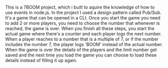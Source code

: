 This is a 7BOOM project, which i built to aquire the knowledge of how to use events in node.js.
In the project I used a design pattern called Pub/Sub.
It's a game that can be opened in a CLI.
Once you start the game you need to add 2 or more players, you need to choose the number that whenever is reached, the game is over.
When you finish all these steps, you start the actual game where there's a counter and each player logs the next number. When a player reaches to a number that is a multiple of 7, or if the number includes the number 7, the player logs 'BOOM' instead of the actual number.
When the game is over the details of the players and the limit number get saved and the next time you load the game you can choose to load these details instead of filling it up again.
